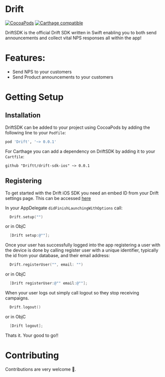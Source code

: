 Drift
============
[![CocoaPods](https://img.shields.io/cocoapods/v/Drift.svg)](https://github.com/Driftt/drift-sdk-ios)
[![Carthage compatible](https://img.shields.io/badge/Carthage-compatible-4BC51D.svg?style=flat)](https://github.com/Carthage/Carthage)


DriftSDK is the official Drift SDK written in Swift enabling you to both send announcements and collect vital NPS responses all within the app!


# Features:
- Send NPS to your customers
- Send Product announcements to your customers


# Getting Setup

## Installation
DriftSDK can be added to your project using CocoaPods by adding the following line to your `Podfile`:

```ruby
pod 'Drift', '~> 0.0.1'
```

For Carthage you can add a dependency on DriftSDK by adding it to your `Cartfile`:

```
github "Driftt/drift-sdk-ios" ~> 0.0.1
```

## Registering

To get started with the Drift iOS SDK you need an embed ID from your Drift settings page. This can be accessed [here](https://app.driftt.com/settings)

In your AppDelegate `didFinishLaunchingWithOptions` call:
```Swift
  Drift.setup("")
```

or in ObjC
```objectivec
  [Drift setup:@""];
```

Once your user has successfully logged into the app registering a user with the device is done by calling register user with a unique identifier, typically the id from your database, and their email address:

```Swift
  Drift.registerUser("", email: "")
```
or in ObjC
```objectivec
  [Drift registerUser:@"" email:@""];
```

When your user logs out simply call logout so they stop receiving campaigns.

```Swift
  Drift.logout()
```

or in ObjC

```objectivec
  [Drift logout];
```

Thats it. Your good to go!!

# Contributing

Contributions are very welcome 🤘.
